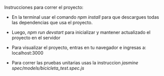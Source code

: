 <!-- Este es un proyecto de uso didactico el cual fue desarrollado 
como práctica del Curso de Desarrollo Backend con Node.js, Express y MongoDB 
de la Universidad Austral. -->

Instrucciones para correr el proyecto:

- En la terminal usar el comando *npm install* para que descargues todas las dependencias que usa el proyecto.

- Luego, *npm run devstart* para inicializar y mantener actualizado el proyecto en el servidor

- Para visualizar el proyecto, entras en tu navegador e ingresas a: localhost:3000

- Para correr las pruebas unitarias usas la instruccion *jasmine spec/models/bicicleta_test.spec.js*